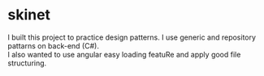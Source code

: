 # skinet
I built this project to practice design patterns. I use generic and repository pattarns on back-end (C#).<br>
I also wanted to use angular easy loading featuRe and apply good file structuring.
